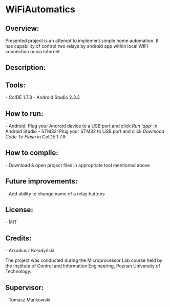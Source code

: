 # WiFiAutomatics

<h2>Overview:</h2>
Presented project is an attempt to implement simple home automation.
It has capability of control two relays by android app within local WIFI connection or via Internet.

<h2>Description:</h2>


<h2>Tools:</h2>
- CoIDE 1.7.8
- Android Studio 2.3.3

<h2>How to run:</h2>
- Android: Plug your Android device to a USB port and click <i>Run 'app'</i> in Android Studio
- STM32: Plug your STM32 to USB port and click <i>Download Code To Flash</i> in CoIDE 1.7.8

<h2>How to compile:</h2> 
- Download & open project files in appropriate tool mentioned above

<h2>Future improvements:</h2>
- Add ability to change name of a relay buttons

<h2>License:</h2>
- MIT

<h2>Credits:</h2>
- Arkadiusz Kołodyński

The project was conducted during the Microprocessor Lab course held by the Institute of Control and Information Engineering, Poznan University of Technology.

<h2>Supervisor:</h2>
- Tomasz Mańkowski
